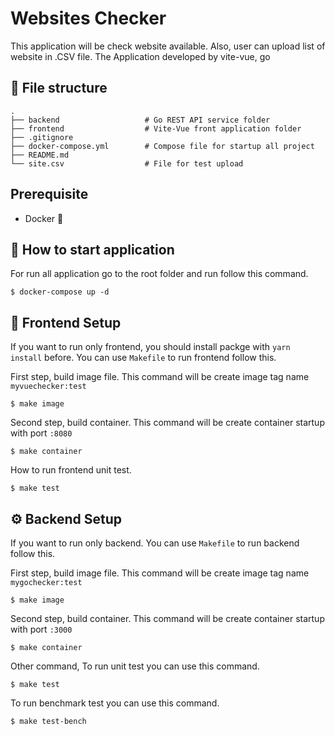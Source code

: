 # Websites Checker

This application will be check website available. Also, user can upload list of website in .CSV file. The Application developed by vite-vue, go

## 📁  File structure
    .
    ├── backend                   # Go REST API service folder
    ├── frontend                  # Vite-Vue front application folder
    ├── .gitignore                     
    ├── docker-compose.yml        # Compose file for startup all project
    ├── README.md                   
    └── site.csv                  # File for test upload

## Prerequisite
- Docker 🐳 

## 🚀  How to start application

For run all application go to the root folder and run follow this command.

```
$ docker-compose up -d
```


## 🎨  Frontend Setup

If you want to run only frontend, you should install packge with `yarn install` before. You can use `Makefile` to run frontend follow this.

First step, build image file. This command will be create image tag name `myvuechecker:test`

```
$ make image
```

Second step, build container. This command will be create container startup with port `:8080`

```
$ make container
```

How to run frontend unit test.

```
$ make test
```

## ⚙  Backend Setup

If you want to run only backend. You can use `Makefile` to run backend follow this.

First step, build image file. This command will be create image tag name `mygochecker:test`

```
$ make image
```

Second step, build container. This command will be create container startup with port `:3000`

```
$ make container
```

Other command, To run unit test you can use this command.

```
$ make test
```

To run benchmark test you can use this command.

```
$ make test-bench
```